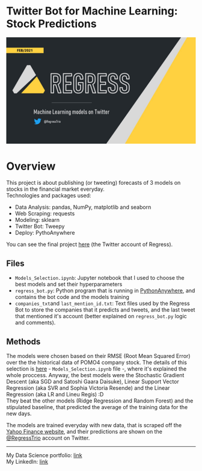 # **Twitter Bot for Machine Learning: Stock Predictions**

![](https://github.com/KenzoBH/Data-Science/blob/main/Images/Regress.jpg)

# Overview   

This project is about publishing (or tweeting) forecasts of 3 models on stocks in the financial market everyday.   
Technologies and packages used:
- Data Analysis: pandas, NumPy, matplotlib and seaborn
- Web Scraping: requests
- Modeling: sklearn
- Twitter Bot: Tweepy
- Deploy: PythoAnywhere

You can see the final project [here](https://twitter.com/RegressTrio) (the Twitter account of Regress).

## Files

- `Models_Selection.ipynb`: Jupyter notebook that I used to choose the best models and set their hyperparameters
- `regress_bot.py`: Python program that is running in [PythonAnywhere](https://www.pythonanywhere.com/), and contains the bot code and the models training
- `companies_txt`and `last_mention_id.txt`: Text files used by the Regress Bot to store the companies that it predicts and tweets, and the last tweet that mentioned it's account (better explained on `regress_bot.py` logic and comments).

## Methods

The models were chosen based on their RMSE (Root Mean Squared Error) over the the historical data of POMO4 company stock. The details of this selection is [here]() - `Models_Selection.ipynb` file -, where it's explained the whole proccess. Anyway, the best models were the Stochastic Gradient Descent (aka SGD and Satoshi Gaara Daisuke), Linear Support Vector Regression (aka SVR and Sophia Victoria Resende) and the Linear Regression (aka LR and Lineu Regis) :D   
They beat the other models (Ridge Regression and Random Forest) and the stipulated baseline, that predicted the average of the training data for the new days.   

The models are trained everyday with new data, that is scraped off the [Yahoo Finance website](https://finance.yahoo.com/), and their predictions are shown on the [@RegressTrio](https://twitter.com/RegressTrio) account on Twitter.

-------------------------

My Data Science portfolio: [link](https://github.com/KenzoBH/Data-Science)   
My LinkedIn: [link](https://www.linkedin.com/in/bruno-kenzo/)
